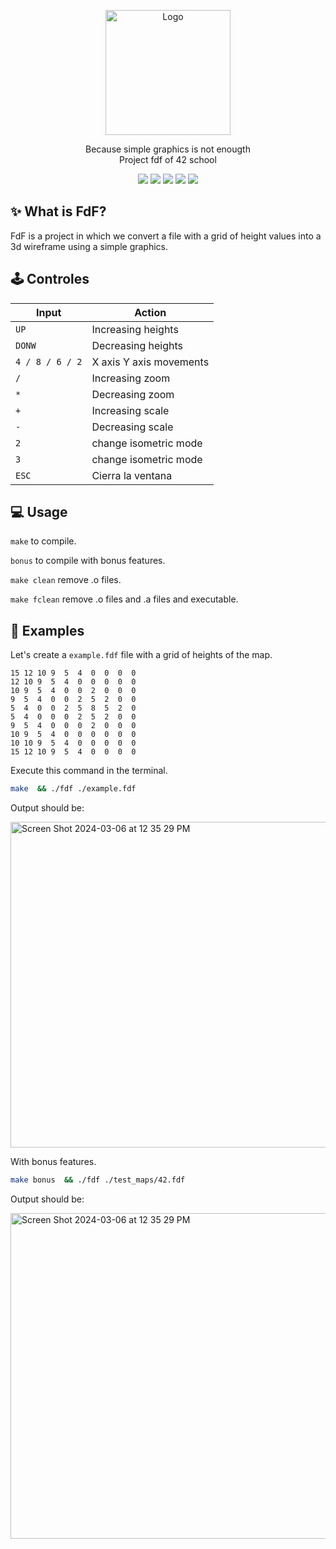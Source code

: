 <p align="center">
  <a>
    <img src="https://upload.wikimedia.org/wikipedia/commons/thumb/8/8d/42_Logo.svg/1200px-42_Logo.svg.png" alt="Logo" width="200" height="200">
  </a>

  <p align="center">
    Because simple graphics is not enougth<br>
    Project fdf of 42 school
    <br />
	</p>
</p>

<p align="center">
  <img src="https://img.shields.io/badge/Makefile-8A2BE2">
  <img src="https://img.shields.io/badge/C-4682B4">
  <img src="https://img.shields.io/badge/Shell-2E8B57">
  <img src="https://img.shields.io/badge/Gcc-00FF00">
  <img src="https://img.shields.io/badge/AppKit-2E8B57">
  
</p>

## &#x2728; What is FdF?

FdF is a project in which we convert a file with a grid of height values into a 3d wireframe using a simple graphics.
			
## 🕹 Controles

|Input|Action|
|---|---|
|`UP`| Increasing heights|
|`DONW`|  Decreasing heights|
|`4 / 8 / 6 / 2`| X axis Y axis movements|
|`/`| Increasing zoom |
|`*`| Decreasing zoom |
|`+`| Increasing scale|
|`-`| Decreasing scale|
|`2`| change isometric mode |
|`3`| change isometric mode|
|`ESC`|Cierra la ventana|

## &#x1F4BB; Usage

`make` to compile.

`bonus` to compile with bonus features.

`make clean` remove .o files.

`make fclean` remove .o files and .a files and executable.

## &#x1F4D6; Examples

Let's create a ``example.fdf`` file with a grid of heights of the map.

```
15 12 10 9  5  4  0  0  0  0
12 10 9  5  4  0  0  0  0  0
10 9  5  4  0  0  2  0  0  0
9  5  4  0  0  2  5  2  0  0
5  4  0  0  2  5  8  5  2  0
5  4  0  0  0  2  5  2  0  0
9  5  4  0  0  0  2  0  0  0
10 9  5  4  0  0  0  0  0  0
10 10 9  5  4  0  0  0  0  0
15 12 10 9  5  4  0  0  0  0
```
Execute this command in the terminal.

```bash
make  && ./fdf ./example.fdf 
```
Output should be:

<img width="521" alt="Screen Shot 2024-03-06 at 12 35 29 PM" src="https://github.com/vcereced/fdf/assets/120835200/355e7150-8a12-4849-983e-38bcc1bdc5ea">

With bonus features.
```bash
make bonus  && ./fdf ./test_maps/42.fdf 
```
Output should be:

<img width="521" alt="Screen Shot 2024-03-06 at 12 35 29 PM" src="https://github.com/vcereced/fdf/assets/120835200/8e46d15f-7f97-40f8-9223-c4887e26b246">









